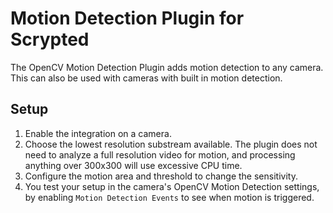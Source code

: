 # Motion Detection Plugin for Scrypted

The OpenCV Motion Detection Plugin adds motion detection to any camera. This can also be used with cameras with built in motion detection.

## Setup

1. Enable the integration on a camera.
2. Choose the lowest resolution substream available. The plugin does not need to analyze a full resolution video for motion, and processing anything over 300x300 will use excessive CPU time.
3. Configure the motion area and threshold to change the sensitivity.
4. You test your setup in the camera's OpenCV Motion Detection settings, by enabling `Motion Detection Events` to see when motion is triggered.

